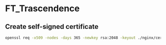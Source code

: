 # FT_Trascendence

## Create self-signed certificate

```bash
openssl req -x509 -nodes -days 365 -newkey rsa:2048 -keyout ./nginx/certs/example.key -out ./nginx/certs/example.crt
```